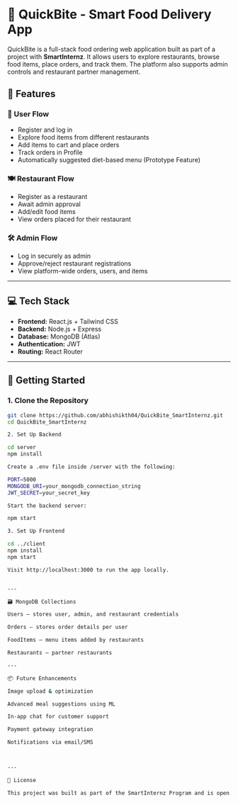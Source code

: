 # 🍔 QuickBite - Smart Food Delivery App

QuickBite is a full-stack food ordering web application built as part of a project with **SmartInternz**. It allows users to explore restaurants, browse food items, place orders, and track them. The platform also supports admin controls and restaurant partner management.

## 🌟 Features

### 👤 User Flow
- Register and log in
- Explore food items from different restaurants
- Add items to cart and place orders
- Track orders in Profile
- Automatically suggested diet-based menu (Prototype Feature)

### 🍽️ Restaurant Flow
- Register as a restaurant
- Await admin approval
- Add/edit food items
- View orders placed for their restaurant

### 🛠️ Admin Flow
- Log in securely as admin
- Approve/reject restaurant registrations
- View platform-wide orders, users, and items

---

## 💻 Tech Stack

- **Frontend:** React.js + Tailwind CSS
- **Backend:** Node.js + Express
- **Database:** MongoDB (Atlas)
- **Authentication:** JWT
- **Routing:** React Router

---

## 🚀 Getting Started

### 1. Clone the Repository

```bash
git clone https://github.com/abhishikth04/QuickBite_SmartInternz.git
cd QuickBite_SmartInternz

2. Set Up Backend

cd server
npm install

Create a .env file inside /server with the following:

PORT=5000
MONGODB_URI=your_mongodb_connection_string
JWT_SECRET=your_secret_key

Start the backend server:

npm start

3. Set Up Frontend

cd ../client
npm install
npm start

Visit http://localhost:3000 to run the app locally.


---

🗃️ MongoDB Collections

Users – stores user, admin, and restaurant credentials

Orders – stores order details per user

FoodItems – menu items added by restaurants

Restaurants – partner restaurants

---

📦 Future Enhancements

Image upload & optimization

Advanced meal suggestions using ML

In-app chat for customer support

Payment gateway integration

Notifications via email/SMS



---

📄 License

This project was built as part of the SmartInternz Program and is open to contributions and enhancements. Feel free to fork and improve it!

